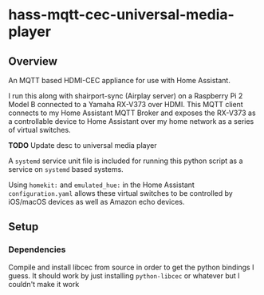 # hass-mqtt-cec-universal-media-player

## Overview

An MQTT based HDMI-CEC appliance for use with Home Assistant.

I run this along with shairport-sync (Airplay server) on a Raspberry Pi 2 Model B connected to a Yamaha RX-V373 over HDMI. This MQTT client connects to my Home Assistant MQTT Broker and exposes the RX-V373 as a controllable device to Home Assistant over my home network as a series of virtual switches.

**TODO** Update desc to universal media player

<!-- Currently represented in Home Assistant as a power switch, and an input source switch. The `Stereo` switch controls power/standby on the RX-V373 and the `Airplay` switch controls the input source and switches between Airplay (HDMI) and TV (Optical S/PDIF) audio into the receiver. -->

A `systemd` service unit file is included for running this python script as a service on `systemd` based systems.

Using `homekit:` and `emulated_hue:` in the Home Assistant `configuration.yaml` allows these virtual switches to be controlled by iOS/macOS devices as well as Amazon echo devices.

## Setup

### Dependencies

Compile and install libcec from source in order to get the python bindings I guess. It should work by just installing `python-libcec` or whatever but I couldn't make it work
